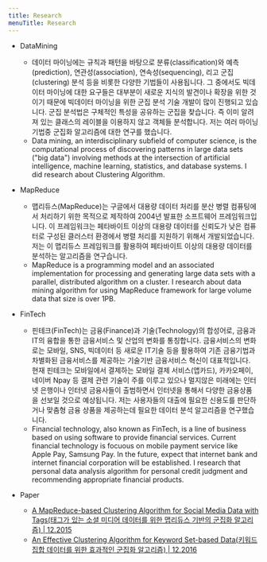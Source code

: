```yaml
---
title: Research
menuTitle: Research
---
```

* DataMining
    * 데이터 마이닝에는 규칙과 패턴을 바탕으로 분류(classification)와 예측(prediction), 연관성(association), 연속성(sequencing), 
    리고 군집(clustering) 분석 등을 비롯한 다양한 기법들이 사용됩니다. 
    그 중에서도 빅데이터 마이닝에 대한 요구들은 대부분이 새로운 지식의 발견이나 확장을 위한 것이기 때문에 빅데이터 마이닝을 위한 군집 분석 기술 개발이 많이 진행되고 있습니다. 
    군집 분석법은 구체적인 특성을 공유하는 군집을 찾습니다. 즉 이미 알려져 있는 클래스의 레이블을 이용하지 않고 객체들 분석합니다. 
    저는 여러 마이닝 기법중 군집화 알고리즘에 대한 연구를 했습니다.
    * Data mining, an interdisciplinary subfield of computer science, is the computational process of discovering patterns 
    in large data sets ("big data") involving methods at the intersection of artificial intelligence, 
    machine learning, statistics, and database systems. I did research about Clustering Algorithm.
    
* MapReduce
    * 맵리듀스(MapReduce)는 구글에서 대용량 데이터 처리를 분산 병렬 컴퓨팅에서 처리하기 위한 목적으로 제작하여 2004년 발표한 소프트웨어 프레임워크입니다. 
    이 프레임워크는 페타바이트 이상의 대용량 데이터를 신뢰도가 낮은 컴퓨터로 구성된 클러스터 환경에서 병렬 처리를 지원하기 위해서 개발되었습니다. 
    저는 이 맵리듀스 프레임워크를 활용하여 페타바이트 이상의 대용량 데이터를 분석하는 알고리즘을 연구습니다.
    * MapReduce is a programming model and an associated implementation for processing and generating large data sets 
    with a parallel, distributed algorithm on a cluster. 
    I research about data mining algorithm for using MapReduce framework for large volume data that size is over 1PB.
    
* FinTech
    * 핀테크(FinTech)는 금융(Finance)과 기술(Technology)의 합성어로, 금융과 IT의 융합을 통한 금융서비스 및 산업의 변화를 통칭합니다. 
    금융서비스의 변화로는 모바일, SNS, 빅데이터 등 새로운 IT기술 등을 활용하여 기존 금융기법과 차별화된 금융서비스를 제공하는 기술기반 금융서비스 혁신이 대표적입니다. 
    현재 핀테크는 모바일에서 결제하는 모바일 결제 서비스(앱카드), 카카오페이, 네이버 Npay 등 결제 관련 기술이 주를 이루고 있으나 
    멀지않은 미래에는 인터넷 은행이나 인터넷 금융사들이 출범하면서 인터넷을 통해서 다양한 금융상품을 선보일 것으로 예상됩니다. 
    저는 사용자들의 대출에 필요한 신용도를 판단하거나 맞춤형 금융 상품을 제공하는데 필요한 데이터 분석 알고리즘을 연구했습니다.
    * Financial technology, also known as FinTech, is a line of business based on using software to provide financial services. 
    Current financial technology is focuous on mobile payment service like Apple Pay, Samsung Pay. 
    In the future, expect that internet bank and internet financial corporation will be established. 
    I research that personal data analysis algorithm for personal credit judgment and recommending appropriate financial products.
    
* Paper
    * [A MapReduce-based Clustering Algorithm for Social Media Data with Tags(태그가 있는 소셜 미디어 데이터를 위한 맵리듀스 기반의 군집화 알고리즘) | 12.2015](./A%20MapReduce-based%20Clustering%20Algorithm%20for%20Social%20Media%20Data%20with%20Tags.pdf)
    * [An Effective Clustering Algorithm for Keyword Set-based Data(키워드 집합 데이터를 위한 효과적인 군집화 알고리즘) | 12.2016](./An%20Effective%20Clustering%20Algorithm%20for%20Keyword%20Set-based%20Data.pdf)